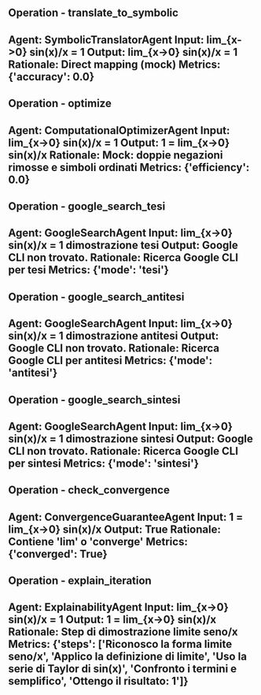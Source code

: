 ## Operation - translate_to_symbolic
**Agent**: SymbolicTranslatorAgent
**Input**: lim_{x->0} sin(x)/x = 1
**Output**: lim_{x->0} sin(x)/x = 1
**Rationale**: Direct mapping (mock)
**Metrics**: {'accuracy': 0.0}
---
## Operation - optimize
**Agent**: ComputationalOptimizerAgent
**Input**: lim_{x->0} sin(x)/x = 1
**Output**: 1 = lim_{x->0} sin(x)/x
**Rationale**: Mock: doppie negazioni rimosse e simboli ordinati
**Metrics**: {'efficiency': 0.0}
---
## Operation - google_search_tesi
**Agent**: GoogleSearchAgent
**Input**: lim_{x->0} sin(x)/x = 1 dimostrazione tesi
**Output**: Google CLI non trovato.
**Rationale**: Ricerca Google CLI per tesi
**Metrics**: {'mode': 'tesi'}
---
## Operation - google_search_antitesi
**Agent**: GoogleSearchAgent
**Input**: lim_{x->0} sin(x)/x = 1 dimostrazione antitesi
**Output**: Google CLI non trovato.
**Rationale**: Ricerca Google CLI per antitesi
**Metrics**: {'mode': 'antitesi'}
---
## Operation - google_search_sintesi
**Agent**: GoogleSearchAgent
**Input**: lim_{x->0} sin(x)/x = 1 dimostrazione sintesi
**Output**: Google CLI non trovato.
**Rationale**: Ricerca Google CLI per sintesi
**Metrics**: {'mode': 'sintesi'}
---
## Operation - check_convergence
**Agent**: ConvergenceGuaranteeAgent
**Input**: 1 = lim_{x->0} sin(x)/x
**Output**: True
**Rationale**: Contiene 'lim' o 'converge'
**Metrics**: {'converged': True}
---
## Operation - explain_iteration
**Agent**: ExplainabilityAgent
**Input**: lim_{x->0} sin(x)/x = 1
**Output**: 1 = lim_{x->0} sin(x)/x
**Rationale**: Step di dimostrazione limite seno/x
**Metrics**: {'steps': ['Riconosco la forma limite seno/x', 'Applico la definizione di limite', 'Uso la serie di Taylor di sin(x)', 'Confronto i termini e semplifico', 'Ottengo il risultato: 1']}
---